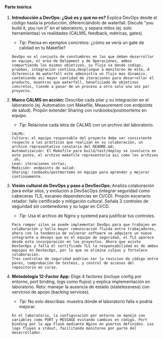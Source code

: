 #### Parte teórica

1. **Introducción a DevOps: ¿Qué es y qué no es?**
   Explica DevOps desde el código hasta la producción, diferenciándolo de waterfall. Discute "you build it, you run it" en el laboratorio, y separa mitos (ej. solo herramientas) vs realidades (CALMS, feedback, métricas, gates).

   * *Tip:* Piensa en ejemplos concretos: ¿cómo se vería un gate de calidad en tu Makefile?

   ```
   DevOps es el conjunto de constumbres en las que deben desarrollar en equipo, el area de Delopment y de Operaciones, ambos compartiendo los mismos objetivos, su flujo va desde codigo, pruebas, integracion continua,despliegue a monitoreo de este,.A diferencia de waterfall este administra un flujo mas dinamico, conteniendo asi mayor cantidad de iteraciones para desarrollar el producto, mientras que waterfall, beneficiado de objetivos concretos, tiende a pasar de un proceso a otro solo una vez por proyecto.
   ```

2. **Marco CALMS en acción:**
   Describe cada pilar y su integración en el laboratorio (ej. Automation con Makefile, Measurement con endpoints de salud). Propón extender Sharing con runbooks/postmortems en equipo.

   * *Tip:* Relaciona cada letra de CALMS con un archivo del laboratorio.

    ```
    CALMS: 
    Cultura: el equipo responsable del proyecto debe ser consistente respecto a las prácticas que realizan en su colaboración, un archivo representativo constaría del README.md; 
    Automatización: El Makefile para build/test/deploy se involucra en este punto, el archivo makefile representaria asi como los archivos .sh; 
    Lean: iteraciones cortas;
    Medición: endpoints de salud; 
    Sharing: runbooks/postmortems en equipo para aprender y mejorar continuamente.
   ```

3. **Visión cultural de DevOps y paso a DevSecOps:**
   Analiza colaboración para evitar silos, y evolución a DevSecOps (integrar seguridad como cabeceras TLS, escaneo dependencias en CI/CD).
   Propón escenario retador: fallo certificado y mitigación cultural. Señala 3 controles de seguridad sin contenedores y su lugar en CI/CD.

   * *Tip:* Usa el archivo de Nginx y systemd para justificar tus controles.
   ```
   Para romper silos se puede implementar DevOps para que trabajen en colaboración y halla mayor comunicación fluida entre trabajadores, ahora con la tendencia de vulnerar software se adquiere un nuevo integrante a devops que es el equipo de seguridad, el TLS aparece desde esta incorporación en los proyectos. Ahora que existe DevSecOps y falla el certificado TLS la responsabilidad es de ambos equipos en DevSecOps, por lo que se elimina culpas y fortalece colaboración.
   Tres controles de seguridad podrían ser la revicion de código entre pares, comprobación de testeos, y control de accesos del repositorio en curso.
   ```

4. **Metodología 12-Factor App:**
   Elige 4 factores (incluye config por entorno, port binding, logs como flujos) y explica implementación en laboratorio.
   Reto: manejar la ausencia de estado (statelessness) con servicios de apoyo (backing services).

   * *Tip:* No solo describas: muestra dónde el laboratorio falla o podría mejorar.

   ```
   En el laboratorio, la configuración por entorno se manejó con variables como PORT y MESSAGE evitando cambios en código. Port binding por la app Flask mediante Nginx en puertos definidos. Los logs fluyen a stdout, facilitando monitoreo por parte del desarrollador. 
   ```